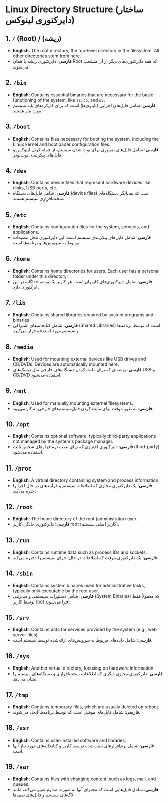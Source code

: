 
# Linux Directory Structure (ساختار دایرکتوری لینوکس)

## 1. `/` (Root) / (ریشه)
- **English**: The root directory, the top-level directory in the filesystem. All other directories stem from here.
- **فارسی**: دایرکتوری ریشه یا همان Root که همه دایرکتوری‌های دیگر از آن منشعب می‌شوند.

## 2. `/bin`
- **English**: Contains essential binaries that are necessary for the basic functioning of the system, like `ls`, `cp`, and `mv`.
- **فارسی**: شامل فایل‌های اجرایی (باینری‌ها) است که برای کارکردهای پایه سیستم مورد نیاز هستند.

## 3. `/boot`
- **English**: Contains files necessary for booting the system, including the Linux kernel and bootloader configuration files.
- **فارسی**: شامل فایل‌های ضروری برای بوت شدن سیستم، از جمله کرنل لینوکس و فایل‌های پیکربندی بوت‌لودر.

## 4. `/dev`
- **English**: Contains device files that represent hardware devices like disks, USB ports, etc.
- **فارسی**: شامل فایل‌های دستگاه (device files) است که نمایانگر دستگاه‌های سخت‌افزاری سیستم هستند.

## 5. `/etc`
- **English**: Contains configuration files for the system, services, and applications.
- **فارسی**: شامل فایل‌های پیکربندی سیستم است. این دایرکتوری محل تنظیمات مربوط به سرویس‌ها و برنامه‌ها است.

## 6. `/home`
- **English**: Contains home directories for users. Each user has a personal folder under this directory.
- **فارسی**: شامل دایرکتوری‌های کاربران است. هر کاربر یک پوشه جداگانه در این دایرکتوری دارد.

## 7. `/lib`
- **English**: Contains shared libraries required by system programs and binaries.
- **فارسی**: شامل کتابخانه‌های اشتراکی (Shared Libraries) است که توسط برنامه‌ها و سیستم مورد استفاده قرار می‌گیرد.

## 8. `/media`
- **English**: Used for mounting external devices like USB drives and CD/DVDs. Devices are automatically mounted here.
- **فارسی**: پوشه‌ای که برای مانت کردن دستگاه‌های خارجی مثل دیسک‌های USB و CD/DVD استفاده می‌شود.

## 9. `/mnt`
- **English**: Used for manually mounting external filesystems.
- **فارسی**: به طور موقت برای مانت کردن فایل‌سیستم‌های خارجی به کار می‌رود.

## 10. `/opt`
- **English**: Contains optional software, typically third-party applications not managed by the system's package manager.
- **فارسی**: دایرکتوری اختیاری که برای نصب نرم‌افزارهای شخص ثالث (third-party) استفاده می‌شود.

## 11. `/proc`
- **English**: A virtual directory containing system and process information.
- **فارسی**: یک دایرکتوری مجازی که اطلاعات سیستم و فرآیندهای در حال اجرا را ذخیره می‌کند.

## 12. `/root`
- **English**: The home directory of the root (administrator) user.
- **فارسی**: دایرکتوری خانگی کاربر root (کاربر اصلی سیستم).

## 13. `/run`
- **English**: Contains runtime data such as process IDs and sockets.
- **فارسی**: یک دایرکتوری موقت که اطلاعات در حال اجرای سیستم را ذخیره می‌کند.

## 14. `/sbin`
- **English**: Contains system binaries used for administrative tasks, typically only executable by the root user.
- **فارسی**: شامل دستورات سیستمی و مدیریتی (System Binaries) که معمولاً فقط توسط کاربر root اجرا می‌شوند.

## 15. `/srv`
- **English**: Contains data for services provided by the system (e.g., web server files).
- **فارسی**: شامل داده‌های مربوط به سرویس‌های ارائه‌شده توسط سیستم است.

## 16. `/sys`
- **English**: Another virtual directory, focusing on hardware information.
- **فارسی**: دایرکتوری مجازی دیگری که اطلاعات سخت‌افزاری و دستگاه‌های سیستم را نشان می‌دهد.

## 17. `/tmp`
- **English**: Contains temporary files, which are usually deleted on reboot.
- **فارسی**: شامل فایل‌های موقتی است که توسط برنامه‌ها ایجاد می‌شوند.

## 18. `/usr`
- **English**: Contains user-installed software and libraries.
- **فارسی**: شامل نرم‌افزارهای نصب‌شده توسط کاربر و کتابخانه‌های مورد نیاز آنها است.

## 19. `/var`
- **English**: Contains files with changing content, such as logs, mail, and queues.
- **فارسی**: شامل فایل‌هایی است که محتوای آنها به صورت مداوم تغییر می‌کند، مانند لاگ‌های سیستم و فایل‌های صف‌ها.
